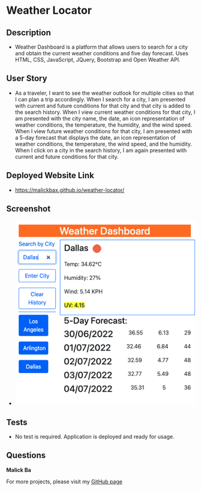 # Weather Locator

## Description
- Weather Dashboard is a platform that allows users to search for a city and obtain the current weather conditions and five day forecast. Uses HTML, CSS, JavaScript, JQuery, Bootstrap and Open Weather API.

## User Story
- As a traveler, I want to see the weather outlook for multiple cities so that I can plan a trip accordingly. When I search for a city, I am presented with current and future conditions for that city and that city is added to the search history. 
When I view current weather conditions for that city, I am presented with the city name, the date, an icon representation of weather conditions, the temperature, the humidity, and the wind speed.
When I view future weather conditions for that city, I am presented with a 5-day forecast that displays the date, an icon representation of weather conditions, the temperature, the wind speed, and the humidity.
When I click on a city in the search history, I am again presented with current and future conditions for that city.

## Deployed Website Link
- https://malickbax.github.io/weather-locator/

## Screenshot 
- ![Homepage screenshot](./assets/images/Screenshot%20.png) 

## Tests
- No test is required. Application is deployed and ready for usage.

## Questions
**Malick Ba**

For more projects, please visit my [GitHub page](https://github.com/malickbax) 

